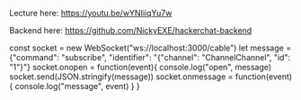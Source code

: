Lecture here: https://youtu.be/wYNIiiqYu7w

Backend here: https://github.com/NickyEXE/hackerchat-backend

const socket = new WebSocket("ws://localhost:3000/cable")
let message =  {"command": "subscribe", "identifier": "{\"channel\": \"ChannelChannel\", \"id\": \"1\"}"}
socket.onopen = function(event){
  console.log("open", message)
  socket.send(JSON.stringify(message))
  socket.onmessage = function(event){
    console.log("message", event)
  }
}


<!-- socket.addEventListener('message', function (event) {
    console.log('Message from server ', event.data);
}); -->

